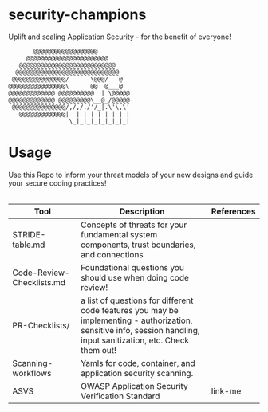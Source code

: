 # security-champions
Uplift and scaling Application Security - for the benefit of everyone!

```
       @@@@@@@@@@@@@@@@@@
     @@@@@@@@@@@@@@@@@@@@@@@
   @@@@@@@@@@@@@@@@@@@@@@@@@@@
  @@@@@@@@@@@@@@@@@@@@@@@@@@@@@
 @@@@@@@@@@@@@@@/      \@@@/   @
@@@@@@@@@@@@@@@@\      @@  @___@
@@@@@@@@@@@@@ @@@@@@@@@@  | \@@@@@
@@@@@@@@@@@@@ @@@@@@@@@\__@_/@@@@@
 @@@@@@@@@@@@@@@/,/,/./'/_|.\'\,\'
   @@@@@@@@@@@@@|  | | | | | | | |
                 \_|_|_|_|_|_|_|_|

```

# Usage
Use this Repo to inform your threat models of your new designs and guide your secure coding practices! <br><br>

| Tool | Description | References |
| --- | --- | --- |
| STRIDE-table.md | Concepts of threats for your fundamental system components, trust boundaries, and connections | |
| Code-Review-Checklists.md | Foundational questions you should use when doing code review! | |
| PR-Checklists/ | a list of questions for different code features you may be implementing - authorization, sensitive info, session handling, input sanitization, etc. Check them out! | |
| Scanning-workflows | Yamls for code, container, and application security scanning. | | <br>
| ASVS | OWASP Application Security Verification Standard | link-me | <br>

